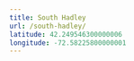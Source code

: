 ```yaml
---
title: South Hadley
url: /south-hadley/
latitude: 42.249546300000006
longitude: -72.58225800000001
---
```

